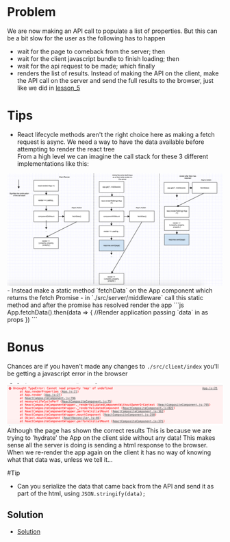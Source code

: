 # Problem
We are now making an API call to populate a list of properties. But this can be a bit slow 
for the user as the following has to happen 
- wait for the page to comeback from the server; then
- wait for the client javascript bundle to finish loading; then
- wait for the api request to be made; which finally
- renders the list of results.
Instead of making the API on the client, make the API call on the server and send
the full results to the browser, just like we did in [lesson_5](https://github.com/azaharakis/app-with-server-rendering/blob/lesson_5/PROBLEM.md)

# Tips
- React lifecycle methods aren't the right choice here as making a fetch request is async.
We need a way to have the data available before attempting to render the react tree  
From a high level we can imagine the call stack for these 3 different implementations like this:
<div><img src="./docs/output.png" /></div>
- Instead make a static method `fetchData` on the App component which returns the fetch Promise
- in `./src/server/middleware` call this static method and after the promise has resolved render the app 
```js
App.fetchData().then(data => {
    //Render application passing `data` in as props   
})
```

# Bonus
Chances are if you haven't made any changes to `./src/client/index` you'll be getting a javascript error in the browser
<div><img src="./docs/output2.png" /></div> 
Although the page has shown the correct results
This is because we are trying to 'hydrate' the App on the client side without any data! This makes sense
all the server is doing is sending a html response to the browser. When we re-render the app again 
on the client it has no way of knowing what that data was, unless we tell it...

#Tip
- Can you serialize the data that came back from the API and send it as part of the html, using
`JSON.stringify(data);`

## Solution
- [Solution](https://github.com/azaharakis/app-with-server-rendering/compare/0bc5c27...09c9e80)
